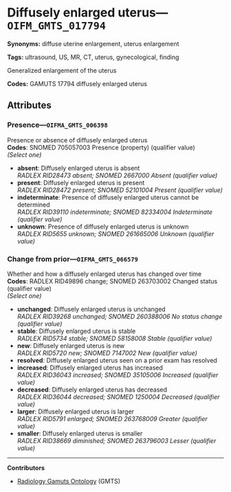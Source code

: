 # Diffusely enlarged uterus—`OIFM_GMTS_017794`

**Synonyms:** diffuse uterine enlargement, uterus enlargement

**Tags:** ultrasound, US, MR, CT, uterus, gynecological, finding

Generalized enlargement of the uterus

**Codes:** GAMUTS 17794 diffusely enlarged uterus

## Attributes

### Presence—`OIFMA_GMTS_006398`

Presence or absence of diffusely enlarged uterus  
**Codes**: SNOMED 705057003 Presence (property) (qualifier value)  
*(Select one)*

- **absent**: Diffusely enlarged uterus is absent  
_RADLEX RID28473 absent; SNOMED 2667000 Absent (qualifier value)_
- **present**: Diffusely enlarged uterus is present  
_RADLEX RID28472 present; SNOMED 52101004 Present (qualifier value)_
- **indeterminate**: Presence of diffusely enlarged uterus cannot be determined  
_RADLEX RID39110 indeterminate; SNOMED 82334004 Indeterminate (qualifier value)_
- **unknown**: Presence of diffusely enlarged uterus is unknown  
_RADLEX RID5655 unknown; SNOMED 261665006 Unknown (qualifier value)_

### Change from prior—`OIFMA_GMTS_066579`

Whether and how a diffusely enlarged uterus has changed over time  
**Codes**: RADLEX RID49896 change; SNOMED 263703002 Changed status (qualifier value)  
*(Select one)*

- **unchanged**: Diffusely enlarged uterus is unchanged  
_RADLEX RID39268 unchanged; SNOMED 260388006 No status change (qualifier value)_
- **stable**: Diffusely enlarged uterus is stable  
_RADLEX RID5734 stable; SNOMED 58158008 Stable (qualifier value)_
- **new**: Diffusely enlarged uterus is new  
_RADLEX RID5720 new; SNOMED 7147002 New (qualifier value)_
- **resolved**: Diffusely enlarged uterus seen on a prior exam has resolved  
- **increased**: Diffusely enlarged uterus has increased  
_RADLEX RID36043 increased; SNOMED 35105006 Increased (qualifier value)_
- **decreased**: Diffusely enlarged uterus has decreased  
_RADLEX RID36044 decreased; SNOMED 1250004 Decreased (qualifier value)_
- **larger**: Diffusely enlarged uterus is larger  
_RADLEX RID5791 enlarged; SNOMED 263768009 Greater (qualifier value)_
- **smaller**: Diffusely enlarged uterus is smaller  
_RADLEX RID38669 diminished; SNOMED 263796003 Lesser (qualifier value)_

---

**Contributors**

- [Radiology Gamuts Ontology](https://gamuts.net/) (GMTS)